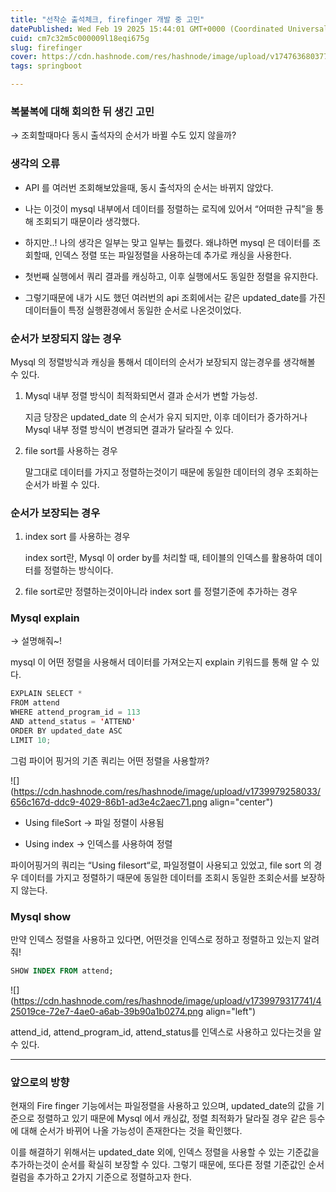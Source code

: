 ```yaml
---
title: "선착순 출석체크, firefinger 개발 중 고민"
datePublished: Wed Feb 19 2025 15:44:01 GMT+0000 (Coordinated Universal Time)
cuid: cm7c32m5c000009l18eqi675g
slug: firefinger
cover: https://cdn.hashnode.com/res/hashnode/image/upload/v1747636803771/cbd94d9a-b57f-479b-87dc-936f00f061c0.png
tags: springboot

---
```


### 복불복에 대해 회의한 뒤 생긴 고민

→ 조회할때마다 동시 출석자의 순서가 바뀔 수도 있지 않을까?

### 생각의 오류

* API 를 여러번 조회해보았을때, 동시 출석자의 순서는 바뀌지 않았다.
    
* 나는 이것이 mysql 내부에서 데이터를 정렬하는 로직에 있어서 “어떠한 규칙”을 통해 조회되기 때문이라 생각했다.
    
* 하지만..! 나의 생각은 일부는 맞고 일부는 틀렸다. 왜냐하면 mysql 은 데이터를 조회할때, 인덱스 정렬 또는 파일정렬을 사용하는데 추가로 캐싱을 사용한다.
    
* 첫번째 실행에서 쿼리 결과를 캐싱하고, 이후 실행에서도 동일한 정렬을 유지한다.
    
* 그렇기때문에 내가 시도 했던 여러번의 api 조회에서는 같은 updated\_date를 가진 데이터들이 특정 실행환경에서 동일한 순서로 나온것이었다.
    

### 순서가 보장되지 않는 경우

Mysql 의 정렬방식과 캐싱을 통해서 데이터의 순서가 보장되지 않는경우를 생각해볼 수 있다.

1. Mysql 내부 정렬 방식이 최적화되면서 결과 순서가 변할 가능성.
    
    지금 당장은 updated\_date 의 순서가 유지 되지만, 이후 데이터가 증가하거나 Mysql 내부 정렬 방식이 변경되면 결과가 달라질 수 있다.
    
2. file sort를 사용하는 경우
    
    말그대로 데이터를 가지고 정렬하는것이기 때문에 동일한 데이터의 경우 조회하는 순서가 바뀔 수 있다.
    

### 순서가 보장되는 경우

1. index sort 를 사용하는 경우
    
    index sort란, Mysql 이 order by를 처리할 때, 테이블의 인덱스를 활용하여 데이터를 정렬하는 방식이다.
    
2. file sort로만 정렬하는것이아니라 index sort 를 정렬기준에 추가하는 경우
    

### Mysql explain

→ 설명해줘~!

mysql 이 어떤 정렬을 사용해서 데이터를 가져오는지 explain 키워드를 통해 알 수 있다.

```java
EXPLAIN SELECT * 
FROM attend 
WHERE attend_program_id = 113 
AND attend_status = 'ATTEND' 
ORDER BY updated_date ASC 
LIMIT 10;
```

그럼 파이어 핑거의 기존 쿼리는 어떤 정렬을 사용할까?

![](https://cdn.hashnode.com/res/hashnode/image/upload/v1739979258033/656c167d-ddc9-4029-86b1-ad3e4c2aec71.png align="center")

* Using fileSort → 파일 정렬이 사용됨
    
* Using index → 인덱스를 사용하여 정렬
    

파이어핑거의 쿼리는 “Using filesort“로, 파일정렬이 사용되고 있었고, file sort 의 경우 데이터를 가지고 정렬하기 때문에 동일한 데이터를 조회시 동일한 조회순서를 보장하지 않는다.

### Mysql show

만약 인덱스 정렬을 사용하고 있다면, 어떤것을 인덱스로 정하고 정렬하고 있는지 알려줘!

```sql
SHOW INDEX FROM attend;
```

![](https://cdn.hashnode.com/res/hashnode/image/upload/v1739979317741/425019ce-72e7-4ae0-a6ab-39b90a1b0274.png align="left")

attend\_id, attend\_program\_id, attend\_status를 인덱스로 사용하고 있다는것을 알수 있다.

---

### 앞으로의 방향

현재의 Fire finger 기능에서는 파일정렬을 사용하고 있으며, updated\_date의 값을 기준으로 정렬하고 있기 때문에 Mysql 에서 캐싱값, 정렬 최적화가 달라질 경우 같은 등수에 대해 순서가 바뀌어 나올 가능성이 존재한다는 것을 확인했다.

이를 해결하기 위해서는 updated\_date 외에, 인덱스 정렬을 사용할 수 있는 기준값을 추가하는것이 순서를 확실히 보장할 수 있다. 그렇기 때문에, 또다른 정렬 기준값인 순서 컬럼을 추가하고 2가지 기준으로 정렬하고자 한다.